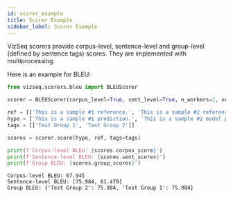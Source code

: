 ```yaml
---
id: scorer_example
title: Scorer Example
sidebar_label: Scorer Example
---
```


VizSeq scorers provide corpus-level, sentence-level and group-level (defined by sentence tags) scores. They are
implemented with multiprocessing.

Here is an example for BLEU:
```python
from vizseq.scorers.bleu import BLEUScorer

scorer = BLEUScorer(corpus_level=True, sent_level=True, n_workers=2, verbose=False, extra_args=None)

ref = [['This is a sample #1 reference.', 'This is a sample #2 reference.']]
hypo = ['This is a sample #1 prediction.', 'This is a sample #2 model prediction.']
tags = [['Test Group 1', 'Test Group 2']]

scores = scorer.score(hypo, ref, tags=tags)

print(f'Corpus-level BLEU: {scores.corpus_score}')
print(f'Sentence-level BLEU: {scores.sent_scores}')
print(f'Group BLEU: {scores.group_scores}')
```

```
Corpus-level BLEU: 67.945
Sentence-level BLEU: [75.984, 61.479]
Group BLEU: {'Test Group 2': 75.984, 'Test Group 1': 75.984}
```
